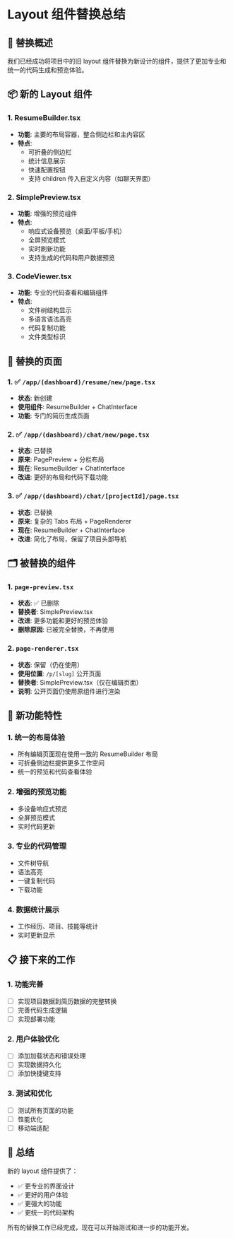 # Layout 组件替换总结

## 🎯 替换概述

我们已经成功将项目中的旧 layout 组件替换为新设计的组件，提供了更加专业和统一的代码生成和预览体验。

## 📦 新的 Layout 组件

### 1. ResumeBuilder.tsx
- **功能**: 主要的布局容器，整合侧边栏和主内容区
- **特点**: 
  - 可折叠的侧边栏
  - 统计信息展示
  - 快速配置按钮
  - 支持 children 传入自定义内容（如聊天界面）

### 2. SimplePreview.tsx  
- **功能**: 增强的预览组件
- **特点**:
  - 响应式设备预览（桌面/平板/手机）
  - 全屏预览模式
  - 实时刷新功能
  - 支持生成的代码和用户数据预览

### 3. CodeViewer.tsx
- **功能**: 专业的代码查看和编辑组件
- **特点**:
  - 文件树结构显示
  - 多语言语法高亮
  - 代码复制功能
  - 文件类型标识

## 🔄 替换的页面

### 1. ✅ `/app/(dashboard)/resume/new/page.tsx`
- **状态**: 新创建
- **使用组件**: ResumeBuilder + ChatInterface
- **功能**: 专门的简历生成页面

### 2. ✅ `/app/(dashboard)/chat/new/page.tsx`  
- **状态**: 已替换
- **原来**: PagePreview + 分栏布局
- **现在**: ResumeBuilder + ChatInterface
- **改进**: 更好的布局和代码下载功能

### 3. ✅ `/app/(dashboard)/chat/[projectId]/page.tsx`
- **状态**: 已替换  
- **原来**: 复杂的 Tabs 布局 + PageRenderer
- **现在**: ResumeBuilder + ChatInterface
- **改进**: 简化了布局，保留了项目头部导航

## 🗂️ 被替换的组件

### 1. `page-preview.tsx`
- **状态**: ✅ 已删除
- **替换者**: SimplePreview.tsx
- **改进**: 更多功能和更好的预览体验
- **删除原因**: 已被完全替换，不再使用

### 2. `page-renderer.tsx`  
- **状态**: 保留（仍在使用）
- **使用位置**: `/p/[slug]` 公开页面
- **替换者**: SimplePreview.tsx（仅在编辑页面）
- **说明**: 公开页面仍使用原组件进行渲染

## 🚀 新功能特性

### 1. 统一的布局体验
- 所有编辑页面现在使用一致的 ResumeBuilder 布局
- 可折叠侧边栏提供更多工作空间
- 统一的预览和代码查看体验

### 2. 增强的预览功能
- 多设备响应式预览
- 全屏预览模式
- 实时代码更新

### 3. 专业的代码管理
- 文件树导航
- 语法高亮
- 一键复制代码
- 下载功能

### 4. 数据统计展示
- 工作经历、项目、技能等统计
- 实时更新显示

## 📋 接下来的工作

### 1. 功能完善
- [ ] 实现项目数据到简历数据的完整转换
- [ ] 完善代码生成逻辑
- [ ] 实现部署功能

### 2. 用户体验优化  
- [ ] 添加加载状态和错误处理
- [ ] 实现数据持久化
- [ ] 添加快捷键支持

### 3. 测试和优化
- [ ] 测试所有页面的功能
- [ ] 性能优化
- [ ] 移动端适配

## 🎉 总结

新的 layout 组件提供了：
- ✅ 更专业的界面设计
- ✅ 更好的用户体验
- ✅ 更强大的功能
- ✅ 更统一的代码架构

所有的替换工作已经完成，现在可以开始测试和进一步的功能开发。 